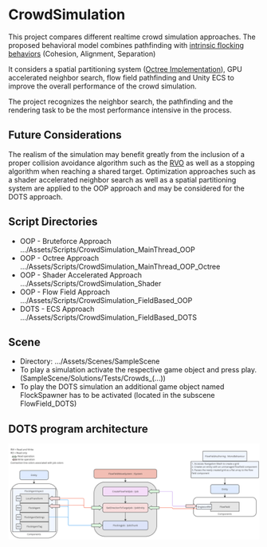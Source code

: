 # CrowdSimulation
 
This project compares different realtime crowd simulation approaches. The proposed behavioral model combines pathfinding with  [intrinsic flocking behaviors](https://doi.org/10.1145/37402.37406) (Cohesion, Alignment, Separation)

It considers a spatial partitioning system ([Octree Implementation](https://github.com/Nition/UnityOctree)), GPU accelerated neighbor search, flow field pathfinding and Unity ECS to improve the overall performance of the crowd simulation.

The project recognizes the neighbor search, the pathfinding and the rendering task to be the most performance intensive in the process.

## Future Considerations

The realism of the simulation may benefit greatly from the inclusion of a proper collision avoidance algorithm such as the [RVO](https://doi.org/10.1109/ROBOT.2008.4543489) as well as a stopping algorithm when reaching a shared target.
Optimization approaches such as a shader accelerated neighbor search as well as a spatial partitioning system are applied to the OOP approach and may be considered for the DOTS approach.

## Script Directories

- OOP - Bruteforce Approach         .../Assets/Scripts/CrowdSimulation_MainThread_OOP
- OOP - Octree Approach             .../Assets/Scripts/CrowdSimulation_MainThread_OOP_Octree
- OOP - Shader Accelerated Approach .../Assets/Scripts/CrowdSimulation_Shader
- OOP - Flow Field Approach         .../Assets/Scripts/CrowdSimulation_FieldBased_OOP
- DOTS - ECS Approach               .../Assets/Scripts/CrowdSimulation_FieldBased_DOTS

## Scene

- Directory: .../Assets/Scenes/SampleScene
- To play a simulation activate the respective game object and press play. (SampleScene/Solutions/Tests/Crowds_(...))
- To play the DOTS simulation an additional game object named FlockSpawner has to be activated (located in the subscene FlowField_DOTS) 

## DOTS program architecture

![alt text](https://github.com/YassineBoutaouas/CrowdSimulation/blob/main/ProgramArchitecture.png?raw=true)